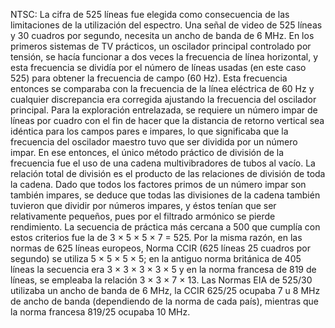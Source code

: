 NTSC: La cifra de 525 líneas fue elegida como consecuencia de las limitaciones de la utilización del espectro. Una señal de video de 525 líneas y 30 cuadros por segundo, necesita un ancho de banda de 6 MHz. En los primeros sistemas de TV prácticos, un oscilador principal controlado por tensión, se hacía funcionar a dos veces la frecuencia de línea horizontal, y esta frecuencia se dividía por el número de líneas usadas (en este caso 525) para obtener la frecuencia de campo (60 Hz). Esta frecuencia entonces se comparaba con la frecuencia de la línea eléctrica de 60 Hz y cualquier discrepancia era corregida ajustando la frecuencia del oscilador principal. Para la exploración entrelazada, se requiere un número impar de líneas por cuadro con el fin de hacer que la distancia de retorno vertical sea idéntica para los campos pares e impares, lo que significaba que la frecuencia del oscilador maestro tuvo que ser dividida por un número impar. En ese entonces, el único método práctico de división de la frecuencia fue el uso de una cadena multivibradores de tubos al vacío. La relación total de división es el producto de las relaciones de división de toda la cadena. Dado que todos los factores primos de un número impar son también impares, se deduce que todas las divisiones de la cadena también tuvieron que dividir por números impares, y éstos tenían que ser relativamente pequeños, pues por el filtrado armónico se pierde rendimiento. La secuencia de práctica más cercana a 500 que cumplía con estos criterios fue la de 3 × 5 × 5 × 7 = 525. Por la misma razón, en las normas de 625 líneas europeos, Norma CCIR (625 líneas 25 cuadros por segundo) se utiliza 5 × 5 × 5 × 5; en la antiguo norma británica de 405 líneas la secuencia era 3 × 3 × 3 × 3 × 5 y en la norma francesa de 819 de líneas, se empleaba la relación 3 × 3 × 7 × 13. Las Normas EIA de 525/30 utilizaba un ancho de banda de 6 MHz, la CCIR 625/25 ocupaba 7 u 8 MHz de ancho de banda (dependiendo de la norma de cada país), mientras que la norma francesa 819/25 ocupaba 10 MHz.
